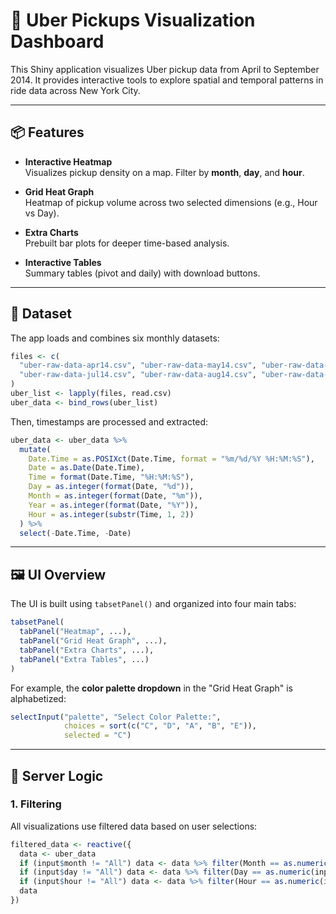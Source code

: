 # 🚕 Uber Pickups Visualization Dashboard

This Shiny application visualizes Uber pickup data from April to September 2014. It provides interactive tools to explore spatial and temporal patterns in ride data across New York City.

---

## 📦 Features

- **Interactive Heatmap**  
  Visualizes pickup density on a map. Filter by **month**, **day**, and **hour**.

- **Grid Heat Graph**  
  Heatmap of pickup volume across two selected dimensions (e.g., Hour vs Day).

- **Extra Charts**  
  Prebuilt bar plots for deeper time-based analysis.

- **Interactive Tables**  
  Summary tables (pivot and daily) with download buttons.

---

## 📁 Dataset

The app loads and combines six monthly datasets:

```r
files <- c(
  "uber-raw-data-apr14.csv", "uber-raw-data-may14.csv", "uber-raw-data-jun14.csv",
  "uber-raw-data-jul14.csv", "uber-raw-data-aug14.csv", "uber-raw-data-sep14.csv"
)
uber_list <- lapply(files, read.csv)
uber_data <- bind_rows(uber_list)
```

Then, timestamps are processed and extracted:

```r
uber_data <- uber_data %>%
  mutate(
    Date.Time = as.POSIXct(Date.Time, format = "%m/%d/%Y %H:%M:%S"),
    Date = as.Date(Date.Time),
    Time = format(Date.Time, "%H:%M:%S"),
    Day = as.integer(format(Date, "%d")),
    Month = as.integer(format(Date, "%m")),
    Year = as.integer(format(Date, "%Y")),
    Hour = as.integer(substr(Time, 1, 2))
  ) %>%
  select(-Date.Time, -Date)
```

---

## 🖼️ UI Overview

The UI is built using `tabsetPanel()` and organized into four main tabs:

```r
tabsetPanel(
  tabPanel("Heatmap", ...),
  tabPanel("Grid Heat Graph", ...),
  tabPanel("Extra Charts", ...),
  tabPanel("Extra Tables", ...)
)
```

For example, the **color palette dropdown** in the "Grid Heat Graph" is alphabetized:

```r
selectInput("palette", "Select Color Palette:",
            choices = sort(c("C", "D", "A", "B", "E")),
            selected = "C")
```

---

## 🧠 Server Logic

### 1. **Filtering**

All visualizations use filtered data based on user selections:

```r
filtered_data <- reactive({
  data <- uber_data
  if (input$month != "All") data <- data %>% filter(Month == as.numeric(input$month))
  if (input$day != "All") data <- data %>% filter(Day == as.numeric(input$day))
  if (input$hour != "All") data <- data %>% filter(Hour == as.numeric(input$hour))
  data
})
```

